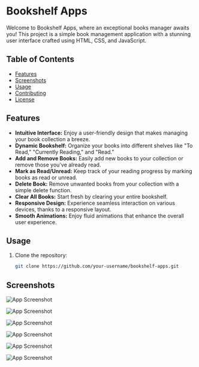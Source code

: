# Bookshelf Apps

Welcome to Bookshelf Apps, where an exceptional books manager awaits you! This project is a simple book management application with a stunning user interface crafted using HTML, CSS, and JavaScript.

## Table of Contents

- [Features](#features)
- [Screenshots](#screenshots)
- [Usage](#usage)
- [Contributing](#contributing)
- [License](#license)

## Features

- **Intuitive Interface:** Enjoy a user-friendly design that makes managing your book collection a breeze.
- **Dynamic Bookshelf:** Organize your books into different shelves like "To Read," "Currently Reading," and "Read."
- **Add and Remove Books:** Easily add new books to your collection or remove those you've already read.
- **Mark as Read/Unread:** Keep track of your reading progress by marking books as read or unread.
- **Delete Book:** Remove unwanted books from your collection with a simple delete function.
- **Clear All Books:** Start fresh by clearing your entire bookshelf.
- **Responsive Design:** Experience seamless interaction on various devices, thanks to a responsive layout.
- **Smooth Animations:** Enjoy fluid animations that enhance the overall user experience.



## Usage

1. Clone the repository:

   ```bash
   git clone https://github.com/your-username/bookshelf-apps.git

## Screenshots

![App Screenshot](https://iili.io/JnC1RHl.png)

![App Screenshot](https://iili.io/JnC1EKb.png)

![App Screenshot](https://iili.io/JnC1hOB.png)

![App Screenshot](https://iili.io/JnC1Nx1.png)

![App Screenshot](https://iili.io/JnC1eig.png)

![App Screenshot](https://iili.io/JnC1SUv.png)

